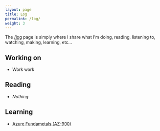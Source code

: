 ```yaml
---
layout: page
title: Log
permalink: /log/
weight: 3
---
```


The [/log](/log) page is simply where I share what I'm doing, reading, listening to, watching, making, learning, etc…

## Working on

- Work work

## Reading

- *Nothing*

## Learning

- [Azure Fundametals (AZ-900)](https://learn.microsoft.com/en-us/training/courses/az-900t00)
